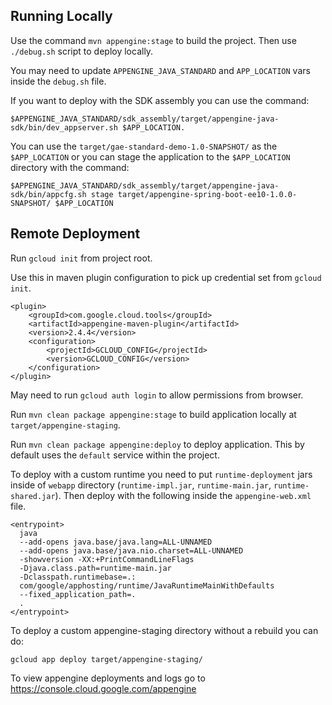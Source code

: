 
## Running Locally
Use the command `mvn appengine:stage` to build the project.
Then use `./debug.sh` script to deploy locally.

You may need to update `APPENGINE_JAVA_STANDARD` and `APP_LOCATION` vars inside the `debug.sh` file.

If you want to deploy with the SDK assembly you can use the command:
```
$APPENGINE_JAVA_STANDARD/sdk_assembly/target/appengine-java-sdk/bin/dev_appserver.sh $APP_LOCATION.
```

You can use the `target/gae-standard-demo-1.0-SNAPSHOT/` as the `$APP_LOCATION` or you can stage the application to the `$APP_LOCATION` directory with the command: 
```
$APPENGINE_JAVA_STANDARD/sdk_assembly/target/appengine-java-sdk/bin/appcfg.sh stage target/appengine-spring-boot-ee10-1.0.0-SNAPSHOT/ $APP_LOCATION
```

## Remote Deployment

Run `gcloud init` from project root.


Use this in maven plugin configuration to pick up credential set from `gcloud init`.
```
<plugin>
    <groupId>com.google.cloud.tools</groupId>
    <artifactId>appengine-maven-plugin</artifactId>
    <version>2.4.4</version>
    <configuration>
        <projectId>GCLOUD_CONFIG</projectId>
        <version>GCLOUD_CONFIG</version>
    </configuration>
</plugin>
```


May need to run `gcloud auth login` to allow permissions from browser.

Run `mvn clean package appengine:stage` to build application locally at `target/appengine-staging`.

Run `mvn clean package appengine:deploy` to deploy application. This by default uses the `default` service within the project.


To deploy with a custom runtime you need to put `runtime-deployment` jars inside of `webapp` directory (`runtime-impl.jar`, `runtime-main.jar`, `runtime-shared.jar`). Then deploy with the following inside the `appengine-web.xml` file.

```
<entrypoint>
  java
  --add-opens java.base/java.lang=ALL-UNNAMED
  --add-opens java.base/java.nio.charset=ALL-UNNAMED
  -showversion -XX:+PrintCommandLineFlags
  -Djava.class.path=runtime-main.jar
  -Dclasspath.runtimebase=.:
  com/google/apphosting/runtime/JavaRuntimeMainWithDefaults
  --fixed_application_path=.
  .
</entrypoint>
```

To deploy a custom appengine-staging directory without a rebuild you can do:
```
gcloud app deploy target/appengine-staging/
```

To view appengine deployments and logs go to
https://console.cloud.google.com/appengine
